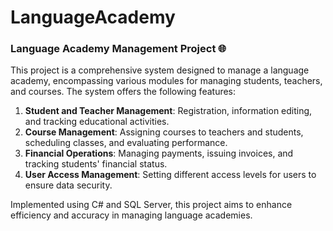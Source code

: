# LanguageAcademy
### Language Academy Management Project 🌐

This project is a comprehensive system designed to manage a language academy, encompassing various modules for managing students, teachers, and courses. The system offers the following features:

1. **Student and Teacher Management**: Registration, information editing, and tracking educational activities.
2. **Course Management**: Assigning courses to teachers and students, scheduling classes, and evaluating performance.
3. **Financial Operations**: Managing payments, issuing invoices, and tracking students' financial status.
4. **User Access Management**: Setting different access levels for users to ensure data security.

Implemented using C# and SQL Server, this project aims to enhance efficiency and accuracy in managing language academies.
